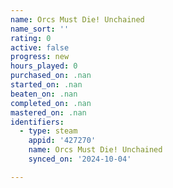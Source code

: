 ```yaml
---
name: Orcs Must Die! Unchained
name_sort: ''
rating: 0
active: false
progress: new
hours_played: 0
purchased_on: .nan
started_on: .nan
beaten_on: .nan
completed_on: .nan
mastered_on: .nan
identifiers:
  - type: steam
    appid: '427270'
    name: Orcs Must Die! Unchained
    synced_on: '2024-10-04'

---
```


